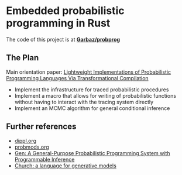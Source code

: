 # Embedded probabilistic programming in Rust

The code of this project is at [**Garbaz/probprog**](https://github.com/Garbaz/probprog)

## The Plan

Main orientation paper: [Lightweight Implementations of Probabilistic Programming Languages Via Transformational Compilation](http://proceedings.mlr.press/v15/wingate11a/wingate11a.pdf)

- Implement the infrastructure for traced probabilistic procedures
- Implement a macro that allows for writing of probabilistic functions without having to interact with the tracing system directly
- Implement an MCMC algorithm for general conditional inference

## Further references

- [dippl.org](http://dippl.org/)
- [probmods.org](http://probmods.org/)
- [Gen: A General-Purpose Probabilistic Programming System with Programmable Inference](https://dl.acm.org/doi/pdf/10.1145/3314221.3314642)
- [Church: a language for generative models](https://web.stanford.edu/~ngoodman/papers/churchUAI08_rev2.pdf)